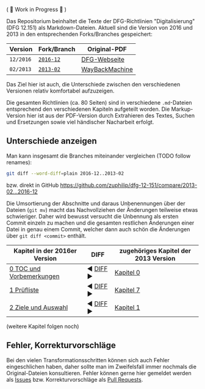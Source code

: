 ( 🚧 Work in Progress 🚧 )

Das Repositorium beinhaltet die Texte der DFG-Richtlinien "Digitalisierung" (DFG 12.151)
als Markdown-Dateien. Aktuell sind die Version von 2016 und 2013 in den entsprechenden
Forks/Branches gespeichert:

| Version | Fork/Branch | Original-PDF |
|---------|-------------|--------------|
| `12/2016` | [`2016-12`](https://github.com/zuphilip/dfg-12-151/tree/2016-12) | [DFG-Webseite](http://www.dfg.de/formulare/12_151/12_151_de.pdf) |
| `02/2013` | [`2013-02`](https://github.com/zuphilip/dfg-12-151/tree/2013-02) | [WayBackMachine](http://web.archive.org/web/20160913195655/http://www.dfg.de/formulare/12_151/12_151_de.pdf) |

Das Ziel hier ist auch, die Unterschiede zwischen den verschiedenen Versionen relativ
komfortabel aufzuzeigen.

Die gesamten Richtlinien (ca. 80 Seiten) sind in verschiedene `.md`-Dateien entsprechend den
verschiedenen Kapiteln aufgeteilt worden. Die Markup-Version hier ist aus der PDF-Version
durch Extrahieren des Textes, Suchen und Ersetzungen sowie viel händischer Nacharbeit erfolgt.

## Unterschiede anzeigen

Man kann insgesamt die Branches miteinander vergleichen (TODO follow renames):

```sh
git diff --word-diff=plain 2016-12..2013-02
```

bzw. direkt in GitHub https://github.com/zuphilip/dfg-12-151/compare/2013-02...2016-12

Die Umsortierung der Abschnitte und daraus Unbenennungen über der Dateien (`git mv`) macht
das Nachvollziehen der Änderungen teilweise etwas schwieriger. Daher wird bewusst versucht
die Unbennung als ersten Commit einzeln zu machen und die gesamten restlichen Änderungen einer
Datei in genau einem Commit, welcher dann auch schön die Änderungen über `git diff <commit>`
enthält.

|Kapitel in der 2016er Version| DIFF | zugehöriges Kapitel der 2013 Version|
|---|---|---|
| [0 TOC und Vorbemerkungen](https://github.com/zuphilip/dfg-12-151/blob/2016-12/0-TOC-Vorbemerkungen.md) | :arrow_backward: [DIFF](https://github.com/zuphilip/dfg-12-151/commit/6b6d0617be3a200bc4ca6bbe4b4a757615e92faa?short_path=4cd65fa#diff-4cd65faa2464fd51cf1567ae298f3117) :arrow_forward: | [Kapitel 0](https://github.com/zuphilip/dfg-12-151/blob/2013-02/0-TOC-Vorbemerkungen.md) |
| [1 Prüfliste](https://github.com/zuphilip/dfg-12-151/blob/2016-12/1-Pruefliste.md) | :arrow_backward: [DIFF](https://github.com/zuphilip/dfg-12-151/commit/96a728cedf59bf19e9e904c3f32027698afc7fb0?short_path=bb7a226#diff-bb7a2265329e3e3855a69b992180a3c1) :arrow_forward: | [Kapitel 7](https://github.com/zuphilip/dfg-12-151/blob/2013-02/7-Pruefliste.md) |
| [2 Ziele und Auswahl](https://github.com/zuphilip/dfg-12-151/blob/2016-12/2-Ziele-Auswahl.md) | :arrow_backward: [DIFF](https://github.com/zuphilip/dfg-12-151/commit/1fdd6fa92bd0da621634abb724afabbe3df094ab?short_path=63c0d40#diff-63c0d40236919f36e08f65d60a6bdc9c) :arrow_forward: | [Kapitel 1](https://github.com/zuphilip/dfg-12-151/blob/2013-02/1-Ziele-Auswahl.md) |

(weitere Kapitel folgen noch)

## Fehler, Korrekturvorschläge

Bei den vielen Transformationsschritten können sich auch Fehler eingeschlichen haben, 
daher sollte man im Zweifelsfall immer nochmals die Original-Dateien konsultieren.
Fehler können gerne hier gemeldet werden als [Issues](https://github.com/zuphilip/dfg-12-151/issues)
bzw. Korrekturvorschläge als [Pull Requests](https://github.com/zuphilip/dfg-12-151/pulls).


